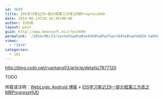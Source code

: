 ```yaml
---
id: 3699
title: IOS学习笔记29—提示框第三方库之MBProgressHUD
date: 2014-06-23T18:18:30+00:00
author: 刘长炯
layout: post
guid: http://www.beansoft.biz/?p=3699
permalink: '/2014/06/23/ios%e5%ad%a6%e4%b9%a0%e7%ac%94%e8%ae%b029-%e6%8f%90%e7%a4%ba%e6%a1%86%e7%ac%ac%e4%b8%89%e6%96%b9%e5%ba%93%e4%b9%8bmbprogresshud/'
views:
  - "1974"
categories:
  - iOS
---
```

http://blog.csdn.net/ryantang03/article/details/7877120



TODO

转载请注明：[WebLogic Android 博客](http://www.beansoft.biz) &raquo; [IOS学习笔记29—提示框第三方库之MBProgressHUD](http://www.beansoft.biz/2014/06/23/ios%e5%ad%a6%e4%b9%a0%e7%ac%94%e8%ae%b029-%e6%8f%90%e7%a4%ba%e6%a1%86%e7%ac%ac%e4%b8%89%e6%96%b9%e5%ba%93%e4%b9%8bmbprogresshud/)